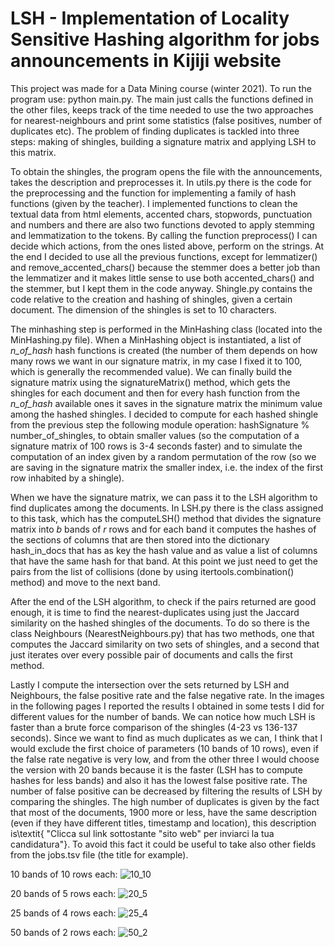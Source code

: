 # LSH - Implementation of Locality Sensitive Hashing algorithm for jobs announcements in Kijiji website

This project was made for a Data Mining course (winter 2021).
To run the program use: python main.py.
The main just calls the functions defined in the other files, keeps track of the time needed to use the two approaches for nearest-neighbours and print some statistics (false positives, number of duplicates etc).
The problem of finding duplicates is tackled into three steps: making of shingles, building a signature matrix and applying LSH to this matrix.

To obtain the shingles, the program opens the file with the announcements, takes the description and preprocesses it. In utils.py there is the code for the preprocessing and the function for implementing a family of hash functions (given by the teacher). I implemented functions to clean the textual data from html elements, accented chars, stopwords, punctuation and numbers and there are also two functions devoted to apply stemming and lemmatization to the tokens. By calling the function preprocess() I can decide which actions, from the ones listed above, perform on the strings. At the end I decided to use all the previous functions, except for lemmatizer() and remove_accented_chars() because the stemmer does a better job than the lemmatizer and it makes little sense to use both accented_chars() and the stemmer, but I kept them in the code anyway.
Shingle.py contains the code relative to the creation and hashing of shingles, given a certain document. The dimension of the shingles is set to 10 characters.

The minhashing step is performed in the MinHashing class (located into the MinHashing.py file). When a MinHashing object is instantiated, a list of <i>n_of_hash</i> hash functions is created (the number of them depends on how many rows we want in our signature matrix, in my case I fixed it to 100, which is generally the recommended value). We can finally build the signature matrix using the signatureMatrix() method, which gets the shingles for each document and then for every hash function from the <i>n_of_hash</i> available ones it saves in the signature matrix the minimum value among the hashed shingles. I decided to compute for each hashed shingle from the previous step the following module operation: hashSignature % number_of_shingles, to obtain smaller values (so the computation of a signature matrix of 100 rows is 3-4 seconds faster) and to simulate the computation of an index given by a random permutation of the row (so we are saving in the signature matrix the smaller index, i.e. the index of the first row inhabited by a shingle).

When we have the signature matrix, we can pass it to the LSH algorithm to find duplicates among the documents. In LSH.py there is the class assigned to this task, which has the computeLSH() method that divides the signature matrix into <i>b</i> bands of <i>r</i> rows and for each band it computes the hashes of the sections of columns that are then stored into the dictionary hash_in_docs that has as key the hash value and as value a list of columns that have the same hash for that band. At this point we just need to get the pairs from the list of collisions (done by using itertools.combination() method) and move to the next band.

After the end of the LSH algorithm, to check if the pairs returned are good enough, it is time to find the nearest-duplicates using just the Jaccard similarity on the hashed shingles of the documents. To do so there is the class Neighbours (NearestNeighbours.py) that has two methods, one that computes the Jaccard similarity on two sets of shingles, and a second that just iterates over every possible pair of documents and calls the first method.

Lastly I compute the intersection over the sets returned by LSH and Neighbours, the false positive rate and the false negative rate. In the images in the following pages I reported the results I obtained in some tests I did for different values for the number of bands. We can notice how much LSH is faster than a brute force comparison of the shingles (4-23 vs 136-137 seconds). Since we want to find as much duplicates as we can, I think that I would exclude the first choice of parameters (10 bands of 10 rows), even if the false rate negative is very low, and from the other three I would choose the version with 20 bands because it is the faster (LSH has to compute hashes for less bands) and also it has the lowest false positive rate. The number of false positive can be decreased by filtering the results of LSH by comparing the shingles. The high number of duplicates is given by the fact that most of the documents, 1900 more or less, have the same description (even if they have different titles, timestamp and location), this description is\textit{ "Clicca sul link sottostante "sito web" per inviarci la tua candidatura"}. To avoid this fact it could be useful to take also other fields from the jobs.tsv file (the title for example).

10 bands of 10 rows each:
![10_10](https://user-images.githubusercontent.com/49344669/141646641-8cce5f87-b008-4604-aec4-b5c8d42b2615.jpeg)

20 bands of 5 rows each:
![20_5](https://user-images.githubusercontent.com/49344669/141646643-7481b863-97ec-46c9-a94c-8fb3b70bc969.jpeg)

25 bands of 4 rows each:
![25_4](https://user-images.githubusercontent.com/49344669/141646644-9a415545-36b7-4f8a-aca0-80a475128f41.jpeg)

50 bands of 2 rows each:
![50_2](https://user-images.githubusercontent.com/49344669/141646645-cc3b0545-dfbb-4cf2-8bc7-dc0988aef4b6.jpeg)
